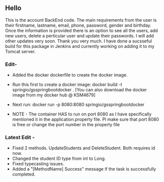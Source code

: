 ## Hello

This is the account BackEnd code. The main requirements from the user is their firstname, lastname, email, phone, password, gender and birthday. 
Once the information is provided there is an option to see all the users, add new users, delete a perticular user and update their passwords. I will add other updates very soon. 
Thank you very much. I have done a sucsseful build for this package in Jenkins and currently working on adding it to my Tomcat server. 

### Edit- 

- Added the docker dockerfile to create the docker image.
- Run this first to create a docker image:  docker build -t springio/gsspringbootdocker .  [You can also download the docker image from my docker hub @ KSM4679]
- Next run:                                 docker run -p 8080:8080 springio/gsspringbootdocker

- NOTE - The container HAS to run on port 8080 as I have specifically mentioned it in the application.property file. Pl make sure that port 8080 is free or change the port number in the property file

### Latest Edit - 

- Fixed 2 methods. UpdateStudents and DeleteStudent. Both requires id now. 
- Changed the student ID type from int to Long. 
- Fixed typecasting issues. 
- Added a "[MethodName] Success" message if the task is successfully completed. 


